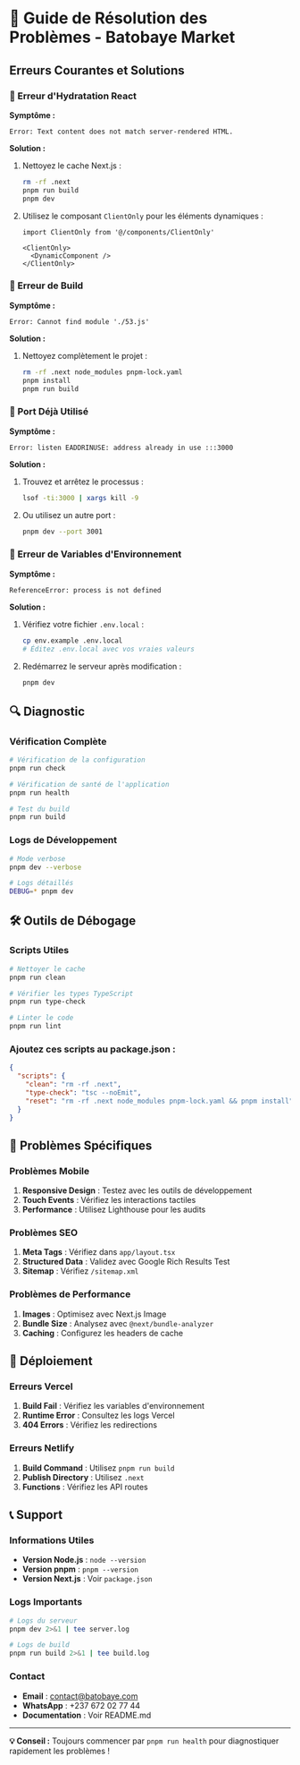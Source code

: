 # 🔧 Guide de Résolution des Problèmes - Batobaye Market

## Erreurs Courantes et Solutions

### 🚨 Erreur d'Hydratation React

**Symptôme :**
```
Error: Text content does not match server-rendered HTML.
```

**Solution :**
1. Nettoyez le cache Next.js :
   ```bash
   rm -rf .next
   pnpm run build
   pnpm dev
   ```

2. Utilisez le composant `ClientOnly` pour les éléments dynamiques :
   ```tsx
   import ClientOnly from '@/components/ClientOnly'
   
   <ClientOnly>
     <DynamicComponent />
   </ClientOnly>
   ```



### 🚨 Erreur de Build

**Symptôme :**
```
Error: Cannot find module './53.js'
```

**Solution :**
1. Nettoyez complètement le projet :
   ```bash
   rm -rf .next node_modules pnpm-lock.yaml
   pnpm install
   pnpm run build
   ```

### 🚨 Port Déjà Utilisé

**Symptôme :**
```
Error: listen EADDRINUSE: address already in use :::3000
```

**Solution :**
1. Trouvez et arrêtez le processus :
   ```bash
   lsof -ti:3000 | xargs kill -9
   ```
2. Ou utilisez un autre port :
   ```bash
   pnpm dev --port 3001
   ```

### 🚨 Erreur de Variables d'Environnement

**Symptôme :**
```
ReferenceError: process is not defined
```

**Solution :**
1. Vérifiez votre fichier `.env.local` :
   ```bash
   cp env.example .env.local
   # Éditez .env.local avec vos vraies valeurs
   ```

2. Redémarrez le serveur après modification :
   ```bash
   pnpm dev
   ```

## 🔍 Diagnostic

### Vérification Complète
```bash
# Vérification de la configuration
pnpm run check

# Vérification de santé de l'application
pnpm run health

# Test du build
pnpm run build
```

### Logs de Développement
```bash
# Mode verbose
pnpm dev --verbose

# Logs détaillés
DEBUG=* pnpm dev
```

## 🛠️ Outils de Débogage

### Scripts Utiles
```bash
# Nettoyer le cache
pnpm run clean

# Vérifier les types TypeScript
pnpm run type-check

# Linter le code
pnpm run lint
```

### Ajoutez ces scripts au package.json :
```json
{
  "scripts": {
    "clean": "rm -rf .next",
    "type-check": "tsc --noEmit",
    "reset": "rm -rf .next node_modules pnpm-lock.yaml && pnpm install"
  }
}
```

## 📱 Problèmes Spécifiques

### Problèmes Mobile
1. **Responsive Design** : Testez avec les outils de développement
2. **Touch Events** : Vérifiez les interactions tactiles
3. **Performance** : Utilisez Lighthouse pour les audits

### Problèmes SEO
1. **Meta Tags** : Vérifiez dans `app/layout.tsx`
2. **Structured Data** : Validez avec Google Rich Results Test
3. **Sitemap** : Vérifiez `/sitemap.xml`

### Problèmes de Performance
1. **Images** : Optimisez avec Next.js Image
2. **Bundle Size** : Analysez avec `@next/bundle-analyzer`
3. **Caching** : Configurez les headers de cache

## 🚀 Déploiement

### Erreurs Vercel
1. **Build Fail** : Vérifiez les variables d'environnement
2. **Runtime Error** : Consultez les logs Vercel
3. **404 Errors** : Vérifiez les redirections

### Erreurs Netlify
1. **Build Command** : Utilisez `pnpm run build`
2. **Publish Directory** : Utilisez `.next`
3. **Functions** : Vérifiez les API routes

## 📞 Support

### Informations Utiles
- **Version Node.js** : `node --version`
- **Version pnpm** : `pnpm --version`
- **Version Next.js** : Voir `package.json`

### Logs Importants
```bash
# Logs du serveur
pnpm dev 2>&1 | tee server.log

# Logs de build
pnpm run build 2>&1 | tee build.log
```

### Contact
- **Email** : contact@batobaye.com
- **WhatsApp** : +237 672 02 77 44
- **Documentation** : Voir README.md

---

**💡 Conseil :** Toujours commencer par `pnpm run health` pour diagnostiquer rapidement les problèmes ! 
